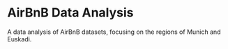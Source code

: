 # AirBnB Data Analysis

A data analysis of AirBnB datasets, focusing on the regions of Munich and Euskadi.
